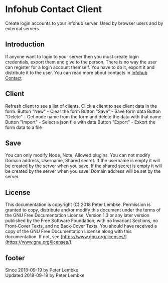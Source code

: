 # Infohub Contact Client
Create login accounts to your infohub server. Used by browser users and by external servers.

## Introduction
If anyone want to login to your server then you must create login credentials, export them and give to the person. There is no way
 the user can register for a login account themself. You have to do it, export it and distribute it to the user.
 You can read more about contacts in [Infohub Contact](plugin,infohub_contact)

## Client
Refresh client to see a list of clients. Click a client to see client data in the form.
 Button "New" - Clear the form
 Button "Save" - Save form data
 Button "Delete" - Get node name from the form and delete the data with that name
 Button "Import" - Select a json file with data
 Button "Export" - Exkort the form data to a file

## Save
You can only modify Node, Note, Allowed plugins. You can not modify Domain address, Username, Shared secret.
 If the username is empty it will be created by the server when you save.
 If the shared secret is empty it will be created by the server when you save.
 Domain address will be set by the server.

## License
This documentation is copyright (C) 2018 Peter Lembke.
 Permission is granted to copy, distribute and/or modify this document under the terms of the GNU Free Documentation License, Version 1.3 or any later version published by the Free Software Foundation; with no Invariant Sections, no Front-Cover Texts, and no Back-Cover Texts.
 You should have received a copy of the GNU Free Documentation License along with this documentation. If not, see [https://www.gnu.org/licenses/](https://www.gnu.org/licenses/).

## footer
Since 2018-09-19 by Peter Lembke  
Updated 2018-09-19 by Peter Lembke